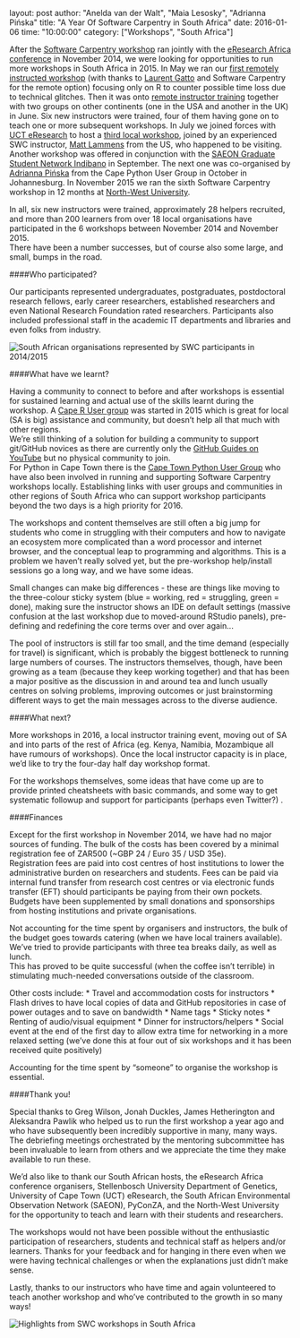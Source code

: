 layout: post
author: "Anelda van der Walt", "Maia Lesosky", "Adrianna Pińska"
title: "A Year Of Software Carpentry in South Africa"
date: 2016-01-06
time: "10:00:00"
category: ["Workshops", "South Africa"]

After the [Software Carpentry workshop]({{site.baseurl}}/blog/2014/12/cape-town-swc.html) ran jointly with the 
[eResearch Africa conference](http://www.eresearch.ac.za/eresearch-africa-2014)
in November 2014, we were looking for opportunities to run more workshops in South Africa in 2015. 
In May we ran our [first remotely instructed workshop]({{site.baseurl}}/blog/2015/06/remote-workshop-cape-town.html) 
(with thanks to [Laurent Gatto](https://twitter.com/lgatt0) and Software Carpentry for the remote option) focusing 
only on R to counter possible time loss due to technical glitches.  Then it was onto 
[remote instructor training]({{site.baseurl}}/blog/2015/05/online-instructor-training.html) together with two groups 
on other continents (one in the USA and another in the UK) in June. Six new instructors were trained, four of them 
having gone on to teach one or more subsequent workshops. In July we joined forces with 
[UCT eResearch](http://www.eresearch.uct.ac.za/) to host a 
[third local workshop](http://www.eresearch.uct.ac.za/news/software-carpentry-powerful-initiative), 
joined by an experienced SWC instructor, [Matt Lammens](https://mlammens.github.io/) from the US, 
who happened to be visiting. Another workshop was offered in conjunction with the 
[SAEON Graduate Student Network Indibano](http://www.saeon.ac.za/enewsletter/archives/2015/october2015/doc11) in September. 
The next one was co-organised by [Adrianna Pińska]({{site.baseurl}}/blog/2015/10/jozihub-workshop.html) 
from the Cape Python User Group in October in Johannesburg. In November 2015 we ran the sixth Software Carpentry 
workshop in 12 months at [North-West University](http://www.nwu.ac.za/).

In all, six new instructors were trained, approximately 28 helpers recruited, and more than 200 learners from over 18 local organisations
have participated in the 6 workshops between November 2014 and November 2015.  
There have been a number successes, but of course also some large, and small, bumps in the road.


####Who participated?

Our participants represented undergraduates, postgraduates, postdoctoral research fellows, early career researchers, 
established researchers and even National Research Foundation rated researchers. Participants also included professional 
staff in the academic IT departments and libraries and even folks from industry.  

![South African organisations represented by SWC participants in 2014/2015](https://github.com/swcarpentry/website/_posts/2016/01/south-africa-participants.png "South African organisations represented by SWC participants in 2014/2015")

####What have we learnt?

Having a community to connect to before and after workshops is essential for sustained learning and actual use of the skills 
learnt during the workshop.  A [Cape R User group](http://caperuser.wordpress.com/) was started in 2015 which is great for local 
(SA is big) assistance and community, but doesn’t help all that much with other regions.  
We’re still thinking of a solution for building a community to support git/GitHub novices as there are currently only the 
[GitHub Guides on YouTube](https://www.youtube.com/user/GitHubGuides) but no physical community to join.  
For Python in Cape Town there is the [Cape Town Python User Group](https://www.ctpug.org.za/) who have also been involved 
in running and supporting Software Carpentry workshops locally. Establishing links with user groups and communities in other 
regions of South Africa who can support workshop participants beyond the two days is a high priority for 2016.

The workshops and content themselves are still often a big jump for students who come in struggling with their computers and 
how to navigate an ecosystem more complicated than a word processor and internet browser, and the conceptual leap to programming 
and algorithms. This is a problem we haven’t really solved yet, but the pre-workshop help/install sessions go a long way, and we 
have some ideas.

Small changes can make big differences - these are things like moving to the three-colour sticky system (blue = working, 
red = struggling, green = done), making sure the instructor shows an IDE on default settings (massive confusion at the 
last workshop due to moved-around RStudio panels), pre-defining and redefining the core terms over and over again... 

The pool of instructors is still far too small, and the time demand (especially for travel) is significant, which is 
probably the biggest bottleneck to running large numbers of courses. The instructors themselves, though, have been growing as 
a team (because they keep working together) and that has been a major positive as the discussion in and around tea and lunch 
usually centres on solving problems, improving outcomes or just brainstorming different ways to get the main messages across 
to the diverse audience. 

####What next?

More workshops in 2016, a local instructor training event, moving out of SA and into parts of the rest of Africa (eg. Kenya, 
Namibia, Mozambique all have rumours of workshops). Once the local instructor capacity is in place, we’d like to try the 
four-day half day workshop format. 

For the workshops themselves, some ideas that have come up are to provide printed cheatsheets with basic commands, and 
some way to get systematic followup and support for participants (perhaps even Twitter?) .

####Finances

Except for the first workshop in November 2014, we have had no major sources of funding.  The bulk of the costs has been 
covered by a minimal registration fee of ZAR500 (~GBP 24 / Euro 35 / USD 35e).  
Registration fees are paid into cost centres of host institutions to lower the administrative burden on researchers and students. 
Fees can be paid via internal fund transfer from research cost centres or via electronic funds transfer (EFT) should participants 
be paying from their own pockets. Budgets have been supplemented by small donations and sponsorships from hosting institutions and 
private organisations.

Not accounting for the time spent by organisers and instructors, the bulk of the budget goes towards catering 
(when we have local trainers available).  We’ve tried to provide participants with three tea breaks daily, as well as lunch.  
This has proved to be quite successful (when the coffee isn’t terrible) in stimulating much-needed conversations outside of the 
classroom.  

Other costs include:
    * Travel and accommodation costs for instructors
    * Flash drives to have local copies of data and GitHub repositories in case of power outages and to save on bandwidth
    * Name tags
    * Sticky notes
    * Renting of audio/visual equipment
    * Dinner for instructors/helpers
    * Social event at the end of the first day to allow extra time for networking in a more relaxed setting 
    (we’ve done this at four out of six workshops and it has been received quite positively)

Accounting for the time spent by “someone” to organise the workshop is essential.

####Thank you!

Special thanks to Greg Wilson, Jonah Duckles, James Hetherington and Aleksandra Pawlik who helped us to run the first 
workshop a year ago and who have subsequently been incredibly supportive in many, many ways.  The debriefing meetings orchestrated
by the mentoring subcommittee has been invaluable to learn from others and we appreciate the time they make available to run these.

We’d also like to thank our South African hosts, the eResearch Africa conference organisers, Stellenbosch University 
Department of Genetics, University of Cape Town (UCT) eResearch, the South African Environmental Observation Network (SAEON), 
PyConZA, and the North-West University for the opportunity to teach and learn with their students and researchers.

The workshops would not have been possible without the enthusiastic participation of researchers, students and technical staff 
as helpers and/or learners. Thanks for your feedback and for hanging in there even when we were having technical challenges or 
when the explanations just didn’t make sense.

Lastly, thanks to our instructors who have time and again volunteered to teach another workshop and who’ve contributed to the 
growth in so many ways!  

![Highlights from SWC workshops in South Africa](https://github.com/swcarpentry/website/_posts/2016/01/south-africa-swc-highlights.png "Highlights from SWC workshops in South Africa")
